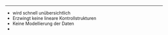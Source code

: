 
---
- wird schnell unübersichtlich
- Erzwingt keine lineare Kontrollstrukturen
- Keine Modellierung der Daten
- 
